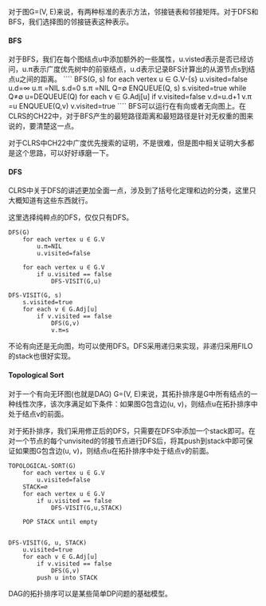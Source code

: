 <!---
title:: 图的DFS和GFS
date:: 2016-03-02 21:08
categories:: 算法
tags:: algorithm, graph 
-->

对于图G=(V, E)来说，有两种标准的表示方法，邻接链表和邻接矩阵。对于DFS和BFS，我们选择图的邻接链表这种表示。
<h4>BFS</h4>
对于BFS，我们在每个图结点u中添加额外的一些属性，u.visted表示是否已经访问，u.π表示广度优先树中的前驱结点，u.d表示记录BFS计算出的从源节点s到结点u之间的距离。
````
BFS(G, s)
	for each vertex u ∈ G.V-{s}
		u.visited=false
		u.d=∞
		u.π =NIL
	s.d=0
	s.π =NIL
	Q=∅
	ENQUEUE(Q, s)
	s.visited=true
	while Q≠∅
		u=DEQUEUE(Q)
		for each v ∈ G.Adj[u]
			if v.visited=false
				v.d=u.d+1
				v.π =u
				ENQUEUE(Q,v)
				v.visited=true
````
BFS可以运行在有向或者无向图上。在CLRS的CH22中，对于BFS产生的最短路径距离和最短路径是针对无权重的图来说的，要清楚这一点。

对于CLRS中CH22中广度优先搜索的证明，不是很难，但是图中相关证明大多都是这个思路，可以好好琢磨一下。
<h4>DFS</h4>
CLRS中关于DFS的讲述更加全面一点，涉及到了括号化定理和边的分类，这里只大概知道有这些东西就行。

这里选择纯粹点的DFS，仅仅只有DFS。
````
DFS(G)
	for each vertex u ∈ G.V
		u.π=NIL
		u.visited=false
	
	for each vertex u ∈ G.V
		if u.visited == false
			DFS-VISIT(G,u)

DFS-VISIT(G, s)
	s.visited=true
	for each v ∈ G.Adj[u]
		if v.visited == false
			DFS(G,v)
			v.π=s
````
不论有向还是无向图，均可以使用DFS。DFS采用递归来实现，非递归采用FILO的stack也很好实现。
<h4>Topological Sort</h4>
对于一个有向无环图(也就是DAG) G=(V, E)来说，其拓扑排序是G中所有结点的一种线性次序，该次序满足如下条件：如果图G包含边(u, v)，则结点u在拓扑排序中处于结点v的前面。

对于拓扑排序，我们采用修正后的DFS，只需要在DFS中添加一个stack即可。在对一个节点的每个unvisited的邻接节点进行DFS后，将其push到stack中即可保证如果图G包含边(u, v)，则结点u在拓扑排序中处于结点v的前面。
````
TOPOLOGICAL-SORT(G)
	for each vertex u ∈ G.V
		u.visited=false
	STACK=∅
	for each vertex u ∈ G.V
		if u.visited == false
			DFS-VISIT(G,u,STACK)
	
	POP STACK until empty


DFS-VISIT(G, u, STACK)
	u.visited=true
	for each v ∈ G.Adj[u]
		if v.visited == false
			DFS(G,v)
        push u into STACK
````
DAG的拓扑排序可以是某些简单DP问题的基础模型。
